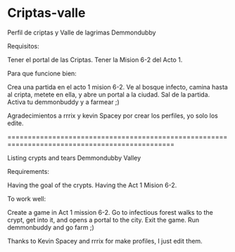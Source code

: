 Criptas-valle
=============

Perfil de criptas y Valle de lagrimas Demmondubby

Requisitos:

Tener el portal de las Criptas.
Tener la Mision 6-2 del Acto 1.

Para que funcione bien:

Crea una partida en el acto 1 mision 6-2.
Ve al bosque infecto, camina hasta al cripta, metete en ella, y abre un portal a la ciudad.
Sal de la partida.
Activa tu demmonbuddy y a farmear ;)

Agradecimientos a rrrix y kevin Spacey por crear los perfiles, yo solo los edite.

===============================================================================================

Listing crypts and tears Demmondubby Valley 

Requirements: 

Having the goal of the crypts. 
Having the Act 1 Mision 6-2. 

To work well: 

Create a game in Act 1 mission 6-2. 
Go to infectious forest walks to the crypt, get into it, and opens a portal to the city. 
Exit the game. 
Run demmonbuddy and go farm ;) 

Thanks to Kevin Spacey and rrrix for make profiles, I just edit them.